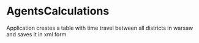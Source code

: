 # AgentsCalculations
Application creates a table with time travel between all districts in warsaw and saves it in xml form
